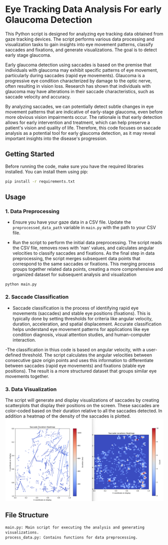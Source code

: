 # Eye Tracking Data Analysis For early Glaucoma Detection

This Python script is designed for analyzing eye tracking data obtained from gaze tracking devices. The script performs various data processing and visualization tasks to gain insights into eye movement patterns, classify saccades and fixations, and generate visualizations. The goal is to detect early stage glaucoma.

Early glaucoma detection using saccades is based on the premise that individuals with glaucoma may exhibit specific patterns of eye movement, particularly during saccades (rapid eye movements). Glaucoma is a progressive eye condition characterized by damage to the optic nerve, often resulting in vision loss. Research has shown that individuals with glaucoma may have alterations in their saccade characteristics, such as saccade velocity and accuracy.

By analyzing saccades, we can potentially detect subtle changes in eye movement patterns that are indicative of early-stage glaucoma, even before more obvious vision impairments occur. The rationale is that early detection allows for early intervention and treatment, which can help preserve a patient's vision and quality of life. Therefore, this code focuses on saccade analysis as a potential tool for early glaucoma detection, as it may reveal important insights into the disease's progression.

## Getting Started

Before running the code, make sure you have the required libraries installed. You can install them using pip: 

```bash
pip install -r requirements.txt
```

## Usage

### 1. Data Preprocessing

- Ensure you have your gaze data in a CSV file. Update the `preprocessed_data_path` variable in `main.py` with the path to your CSV file.

- Run the script to perform the initial data preprocessing. The script reads the CSV file, removes rows with 'nan' values, and calculates angular velocities to classify saccades and fixations. As the final step in data preprocessing, the script merges subsequent data points that correspond to the same saccades or fixations. This merging process groups together related data points, creating a more comprehensive and organized dataset for subsequent analysis and visualization

```console
python main.py
```

### 2. Saccade Classification

- Saccade classification is the process of identifying rapid eye movements (saccades) and stable eye positions (fixations). This is typically done by setting thresholds for criteria like angular velocity, duration, acceleration, and spatial displacement. Accurate classification helps understand eye movement patterns for applications like eye condition diagnosis, visual attention studies, and human-computer interaction.

-The classification in thius code is based on angular velocity, with a user-defined threshold. The script calculates the angular velocities between consecutive gaze origin points and uses this information to differentiate between saccades (rapid eye movements) and fixations (stable eye positions). The result is a more structured dataset that groups similar eye movements together.

### 3. Data Visualization

The script will generate and display visualizations of saccades by creating scatterplots that display their positions on the screen. These saccades are color-coded based on their duration relative to all the saccades detected. In addition a heatmap of the density of the saccades is plotted.
![alt text](https://github.com/Tswagerman/X-Tech/blob/main/Data/processed/results_saccade%20location_heatmap.png)

## File Structure

    main.py: Main script for executing the analysis and generating visualizations.
    process_data.py: Contains functions for data preprocessing.


